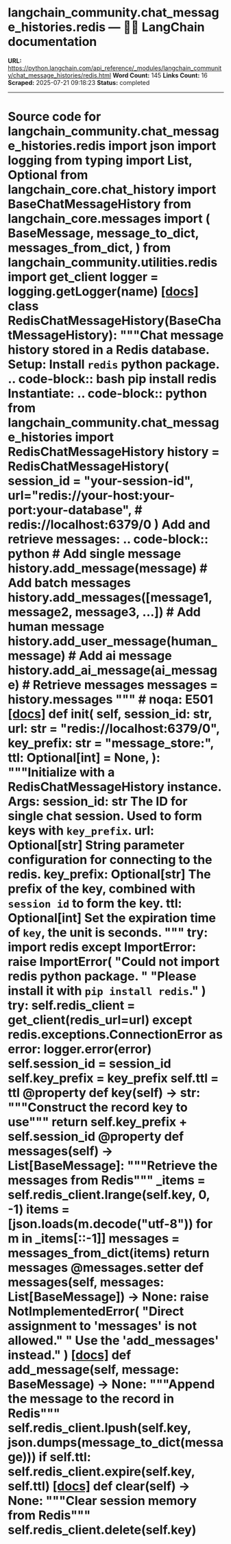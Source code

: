 # langchain_community.chat_message_histories.redis — 🦜🔗 LangChain  documentation

**URL:** https://python.langchain.com/api_reference/_modules/langchain_community/chat_message_histories/redis.html
**Word Count:** 145
**Links Count:** 16
**Scraped:** 2025-07-21 09:18:23
**Status:** completed

---

# Source code for langchain\_community.chat\_message\_histories.redis               import json     import logging     from typing import List, Optional          from langchain_core.chat_history import BaseChatMessageHistory     from langchain_core.messages import (         BaseMessage,         message_to_dict,         messages_from_dict,     )          from langchain_community.utilities.redis import get_client          logger = logging.getLogger(__name__)                              [[docs]](https://python.langchain.com/api_reference/community/chat_message_histories/langchain_community.chat_message_histories.redis.RedisChatMessageHistory.html#langchain_community.chat_message_histories.redis.RedisChatMessageHistory)     class RedisChatMessageHistory(BaseChatMessageHistory):         """Chat message history stored in a Redis database.              Setup:             Install ``redis`` python package.                  .. code-block:: bash                      pip install redis              Instantiate:             .. code-block:: python                  from langchain_community.chat_message_histories import RedisChatMessageHistory                  history = RedisChatMessageHistory(                 session_id = "your-session-id",                 url="redis://your-host:your-port:your-database",  # redis://localhost:6379/0             )              Add and retrieve messages:             .. code-block:: python                      # Add single message                 history.add_message(message)                      # Add batch messages                 history.add_messages([message1, message2, message3, ...])                      # Add human message                 history.add_user_message(human_message)                      # Add ai message                 history.add_ai_message(ai_message)                      # Retrieve messages                 messages = history.messages         """  # noqa: E501                         [[docs]](https://python.langchain.com/api_reference/community/chat_message_histories/langchain_community.chat_message_histories.redis.RedisChatMessageHistory.html#langchain_community.chat_message_histories.redis.RedisChatMessageHistory.__init__)         def __init__(             self,             session_id: str,             url: str = "redis://localhost:6379/0",             key_prefix: str = "message_store:",             ttl: Optional[int] = None,         ):             """Initialize with a RedisChatMessageHistory instance.                  Args:                 session_id: str                     The ID for single chat session. Used to form keys with `key_prefix`.                 url: Optional[str]                     String parameter configuration for connecting to the redis.                 key_prefix: Optional[str]                     The prefix of the key, combined with `session id` to form the key.                 ttl: Optional[int]                     Set the expiration time of `key`, the unit is seconds.             """             try:                 import redis             except ImportError:                 raise ImportError(                     "Could not import redis python package. "                     "Please install it with `pip install redis`."                 )                  try:                 self.redis_client = get_client(redis_url=url)             except redis.exceptions.ConnectionError as error:                 logger.error(error)                  self.session_id = session_id             self.key_prefix = key_prefix             self.ttl = ttl                             @property         def key(self) -> str:             """Construct the record key to use"""             return self.key_prefix + self.session_id              @property         def messages(self) -> List[BaseMessage]:             """Retrieve the messages from Redis"""             _items = self.redis_client.lrange(self.key, 0, -1)             items = [json.loads(m.decode("utf-8")) for m in _items[::-1]]             messages = messages_from_dict(items)             return messages              @messages.setter         def messages(self, messages: List[BaseMessage]) -> None:             raise NotImplementedError(                 "Direct assignment to 'messages' is not allowed."                 " Use the 'add_messages' instead."             )                         [[docs]](https://python.langchain.com/api_reference/community/chat_message_histories/langchain_community.chat_message_histories.redis.RedisChatMessageHistory.html#langchain_community.chat_message_histories.redis.RedisChatMessageHistory.add_message)         def add_message(self, message: BaseMessage) -> None:             """Append the message to the record in Redis"""             self.redis_client.lpush(self.key, json.dumps(message_to_dict(message)))             if self.ttl:                 self.redis_client.expire(self.key, self.ttl)                                        [[docs]](https://python.langchain.com/api_reference/community/chat_message_histories/langchain_community.chat_message_histories.redis.RedisChatMessageHistory.html#langchain_community.chat_message_histories.redis.RedisChatMessageHistory.clear)         def clear(self) -> None:             """Clear session memory from Redis"""             self.redis_client.delete(self.key)